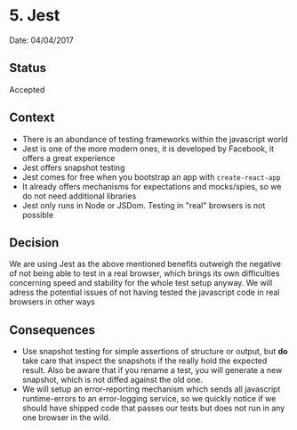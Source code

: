 # 5. Jest

Date: 04/04/2017

## Status

Accepted

## Context

* There is an abundance of testing frameworks within the javascript world
* Jest is one of the more modern ones, it is developed by Facebook, it offers a great experience
* Jest offers snapshot testing
* Jest comes for free when you bootstrap an app with `create-react-app`
* It already offers mechanisms for expectations and mocks/spies, so we do not need additional libraries
* Jest only runs in Node or JSDom. Testing in "real" browsers is not possible

## Decision

We are using Jest as the above mentioned benefits outweigh the negative of not being able to test in a real browser,
which brings its own difficulties concerning speed and stability for the whole test setup anyway. We will adress the
potential issues of not having tested the javascript code in real browsers in other ways

## Consequences

* Use snapshot testing for simple assertions of structure or output, but **do** take care that inspect the snapshots
if the really hold the expected result. Also be aware that if you rename a test, you will generate a new snapshot,
which is not diffed against the old one.
* We will setup an error-reporting mechanism which sends all javascript runtime-errors to an error-logging service,
so we quickly notice if we should have shipped code that passes our tests but does not run in any one browser in the wild.
